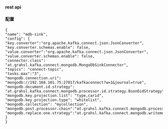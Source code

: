 #### rest api 


#### 配置
    {
    "name": "mdb-sink",
    "config": {
    "key.converter":"org.apache.kafka.connect.json.JsonConverter",
    "key.converter.schemas.enable": false,
    "value.converter":"org.apache.kafka.connect.json.JsonConverter",
    "value.converter.schemas.enable": false,
    "connector.class": "at.grahsl.kafka.connect.mongodb.MongoDbSinkConnector",
    "topics": "connect-topic",
    "tasks.max":"3",
    "mongodb.connection.uri": "mongodb://192.168.101.75:27017/kafkaconnect?w=1&journal=true",
    "mongodb.document.id.strategy": "at.grahsl.kafka.connect.mongodb.processor.id.strategy.BsonOidStrategy",
    "mongodb.key.projection.list": "type,carid",
    "mongodb.key.projection.type": "whitelist",
    "mongodb.collection": "mycollection",
    "mongodb.post.processor.chain":"at.grahsl.kafka.connect.mongodb.processor.DocumentIdAdder",
    "mongodb.replace.one.strategy":"at.grahsl.kafka.connect.mongodb.writemodel.filter.strategy.ReplaceOneBusinessKeyFilterStrategy" }
    }
